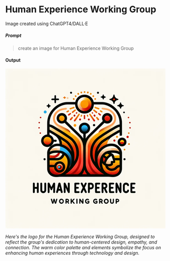 # Human Experience Working Group

Image created using ChatGPT4/DALL·E

##### Prompt

> create an image for Human Experience Working Group

#### Output

![Human Experience Working Group](hewg.png)

*Here's the logo for the Human Experience Working Group, designed to reflect the group's dedication to human-centered design, empathy, and connection. The warm color palette and elements symbolize the focus on enhancing human experiences through technology and design.*
